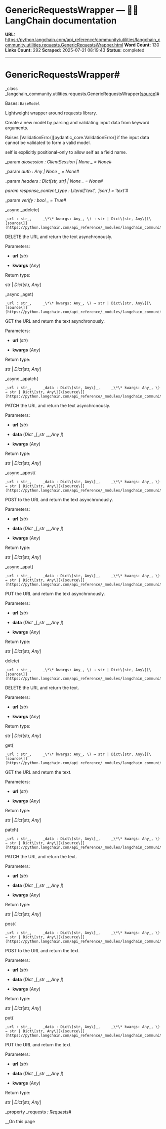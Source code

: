 # GenericRequestsWrapper — 🦜🔗 LangChain  documentation

**URL:** https://python.langchain.com/api_reference/community/utilities/langchain_community.utilities.requests.GenericRequestsWrapper.html
**Word Count:** 130
**Links Count:** 292
**Scraped:** 2025-07-21 08:19:43
**Status:** completed

---

# GenericRequestsWrapper\#

_class _langchain\_community.utilities.requests.GenericRequestsWrapper[\[source\]](https://python.langchain.com/api_reference/_modules/langchain_community/utilities/requests.html#GenericRequestsWrapper)\#     

Bases: `BaseModel`

Lightweight wrapper around requests library.

Create a new model by parsing and validating input data from keyword arguments.

Raises \[ValidationError\]\[pydantic\_core.ValidationError\] if the input data cannot be validated to form a valid model.

self is explicitly positional-only to allow self as a field name.

_param _aiosession _: ClientSession | None_ _ = None_\#     

_param _auth _: Any | None_ _ = None_\#     

_param _headers _: Dict\[str, str\] | None_ _ = None_\#     

_param _response\_content\_type _: Literal\['text', 'json'\]__ = 'text'_\#     

_param _verify _: bool_ _ = True_\#     

_async _adelete\(

    _url : str_,     _\*\* kwargs: Any_, \) → str | Dict\[str, Any\][\[source\]](https://python.langchain.com/api_reference/_modules/langchain_community/utilities/requests.html#GenericRequestsWrapper.adelete)\#     

DELETE the URL and return the text asynchronously.

Parameters:     

  * **url** \(_str_\)

  * **kwargs** \(_Any_\)

Return type:     

str | _Dict_\[str, _Any_\]

_async _aget\(

    _url : str_,     _\*\* kwargs: Any_, \) → str | Dict\[str, Any\][\[source\]](https://python.langchain.com/api_reference/_modules/langchain_community/utilities/requests.html#GenericRequestsWrapper.aget)\#     

GET the URL and return the text asynchronously.

Parameters:     

  * **url** \(_str_\)

  * **kwargs** \(_Any_\)

Return type:     

str | _Dict_\[str, _Any_\]

_async _apatch\(

    _url : str_,     _data : Dict\[str, Any\]_,     _\*\* kwargs: Any_, \) → str | Dict\[str, Any\][\[source\]](https://python.langchain.com/api_reference/_modules/langchain_community/utilities/requests.html#GenericRequestsWrapper.apatch)\#     

PATCH the URL and return the text asynchronously.

Parameters:     

  * **url** \(_str_\)

  * **data** \(_Dict_ _\[__str_ _,__Any_ _\]_\)

  * **kwargs** \(_Any_\)

Return type:     

str | _Dict_\[str, _Any_\]

_async _apost\(

    _url : str_,     _data : Dict\[str, Any\]_,     _\*\* kwargs: Any_, \) → str | Dict\[str, Any\][\[source\]](https://python.langchain.com/api_reference/_modules/langchain_community/utilities/requests.html#GenericRequestsWrapper.apost)\#     

POST to the URL and return the text asynchronously.

Parameters:     

  * **url** \(_str_\)

  * **data** \(_Dict_ _\[__str_ _,__Any_ _\]_\)

  * **kwargs** \(_Any_\)

Return type:     

str | _Dict_\[str, _Any_\]

_async _aput\(

    _url : str_,     _data : Dict\[str, Any\]_,     _\*\* kwargs: Any_, \) → str | Dict\[str, Any\][\[source\]](https://python.langchain.com/api_reference/_modules/langchain_community/utilities/requests.html#GenericRequestsWrapper.aput)\#     

PUT the URL and return the text asynchronously.

Parameters:     

  * **url** \(_str_\)

  * **data** \(_Dict_ _\[__str_ _,__Any_ _\]_\)

  * **kwargs** \(_Any_\)

Return type:     

str | _Dict_\[str, _Any_\]

delete\(

    _url : str_,     _\*\* kwargs: Any_, \) → str | Dict\[str, Any\][\[source\]](https://python.langchain.com/api_reference/_modules/langchain_community/utilities/requests.html#GenericRequestsWrapper.delete)\#     

DELETE the URL and return the text.

Parameters:     

  * **url** \(_str_\)

  * **kwargs** \(_Any_\)

Return type:     

str | _Dict_\[str, _Any_\]

get\(

    _url : str_,     _\*\* kwargs: Any_, \) → str | Dict\[str, Any\][\[source\]](https://python.langchain.com/api_reference/_modules/langchain_community/utilities/requests.html#GenericRequestsWrapper.get)\#     

GET the URL and return the text.

Parameters:     

  * **url** \(_str_\)

  * **kwargs** \(_Any_\)

Return type:     

str | _Dict_\[str, _Any_\]

patch\(

    _url : str_,     _data : Dict\[str, Any\]_,     _\*\* kwargs: Any_, \) → str | Dict\[str, Any\][\[source\]](https://python.langchain.com/api_reference/_modules/langchain_community/utilities/requests.html#GenericRequestsWrapper.patch)\#     

PATCH the URL and return the text.

Parameters:     

  * **url** \(_str_\)

  * **data** \(_Dict_ _\[__str_ _,__Any_ _\]_\)

  * **kwargs** \(_Any_\)

Return type:     

str | _Dict_\[str, _Any_\]

post\(

    _url : str_,     _data : Dict\[str, Any\]_,     _\*\* kwargs: Any_, \) → str | Dict\[str, Any\][\[source\]](https://python.langchain.com/api_reference/_modules/langchain_community/utilities/requests.html#GenericRequestsWrapper.post)\#     

POST to the URL and return the text.

Parameters:     

  * **url** \(_str_\)

  * **data** \(_Dict_ _\[__str_ _,__Any_ _\]_\)

  * **kwargs** \(_Any_\)

Return type:     

str | _Dict_\[str, _Any_\]

put\(

    _url : str_,     _data : Dict\[str, Any\]_,     _\*\* kwargs: Any_, \) → str | Dict\[str, Any\][\[source\]](https://python.langchain.com/api_reference/_modules/langchain_community/utilities/requests.html#GenericRequestsWrapper.put)\#     

PUT the URL and return the text.

Parameters:     

  * **url** \(_str_\)

  * **data** \(_Dict_ _\[__str_ _,__Any_ _\]_\)

  * **kwargs** \(_Any_\)

Return type:     

str | _Dict_\[str, _Any_\]

_property _requests _: [Requests](https://python.langchain.com/api_reference/community/utilities/langchain_community.utilities.requests.Requests.html#langchain_community.utilities.requests.Requests "langchain_community.utilities.requests.Requests")_\#     

__On this page